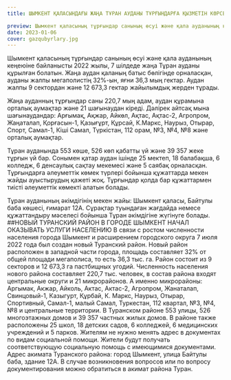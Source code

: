 ```yaml
---
title: ШЫМКЕНТ ҚАЛАСЫНДАҒЫ ЖАҢА ТҰРАН АУДАНЫ ТҰРҒЫНДАРҒА ҚЫЗМЕТІН КӨРСЕТУДЕ

preview: Шымкент қаласының тұрғындар санының өсуі және қала ауданының кеңеюіне байланысты 2022 жылы, 7 шілдеде жаңа Тұран ауданы құрылған болатын.
date: 2023-01-06
cover: gazqubyrlary.jpg 
---
```

Шымкент қаласының тұрғындар санының өсуі және қала ауданының кеңеюіне байланысты 2022 жылы, 7 шілдеде жаңа Тұран ауданы құрылған болатын. Жаңа аудан қаланың батыс бөлігінде орналасқан, ауданы жалпы мегаполистің 32%-ын, яғни 36,3 мың гектар. Аудан жалпы 9 сектордан және 12 673,3 гектар жайылымдық жерден тұрады.

Жаңа ауданның тұрғындар саны 220,7 мың адам, аудан құрамына орталық аумақтар және 21 шағынаудан кіреді. Дәлірек айтсақ мына шағынаудандар: Арғымақ, Ақжар, Айкөл, Ақтас, Ақтас-2, Агропром, Жаңаталап, Қорғасын-1, Қазығұрт, Құрсай, К.Маркс, Наурыз, Отырар, Спорт, Самал-1, Кіші Самал, Түркістан, 112 орам, №3, №4, №8 және орталық аумақтар. 

Тұран ауданында 553 көше, 526 көп қабатты үй және 39 357 жеке тұрғын үй бар. Сонымен қатар аудан ішінде 25 мектеп, 18 балабақша, 6 колледж, 6 денсаулық сақтау мекемесі және 5 саябақ орналасқан. Тұрғындарға әлеуметтік көмек түрлері бойынша құжаттарда мекен жайды ауыстырудың қажеті жоқ. Тұрғындар қолда бар құжаттармен тиісті әлеуметтік көмекті алатын болады.

Тұран ауданының әкімдігінің мекен жайы: Шымкент қаласы, Байтулы баба көшесі, ғимарат 12А.
Сұрақтар туындаған жағдайда немесе құжаттандыру мәселесі бойынша Тұран әкімдігіне жүгінуге болады.
##НОВЫЙ ТУРАНСКИЙ РАЙОН В ГОРОДЕ ШЫМКЕНТ НАЧАЛ ОКАЗЫВАТЬ УСЛУГИ НАСЕЛЕНИЮ
В связи с ростом численности населения города Шымкент и расширением городского округа 7 июля 2022 года был создан новый Туранский район. Новый район расположен в западной части города, площадь составляет 32% от общей площади мегаполиса, то есть 36,3 тыс. га. Район состоит из 9 секторов и 12 673,3 га пастбищных угодий.
Численность населения нового района составляет 220,7 тыс. человек, в состав района входят центральные округи и 21 микрорайонов. А именно микрорайоны: Аргымак, Акжар, Айколь, Актас, Актас-2, Агропром, Жанаталап, Свинцовый-1, Казыгурт, Құрбай, К. Маркс, Наурыз, Отырар, Спортивный, Самал-1, малый Самал, Туркестан, 112 квартал, №3, №4, №8 и центральные территории.
В Туранском районе 553 улицы, 526 многоэтажных домов и 39 357 частных жилых домов. В районе также расположены 25 школ, 18 детских садов, 6 колледжей, 6 медицинских учреждений и 5 парков. Жителям не нужно менять адрес в документах по видам социальной помощи. Жители будут получать соответствующую социальную помощь с имеющимися документами.
Адрес акимата Туранского района: город Шымкент, улица Байтулы баба, здание 12А.
В случае возникновения вопросов или по вопросу документирования можно обратиться в акимат  района Туран.